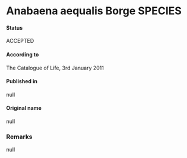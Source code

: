 # Anabaena aequalis Borge SPECIES

#### Status
ACCEPTED

#### According to
The Catalogue of Life, 3rd January 2011

#### Published in
null

#### Original name
null

### Remarks
null